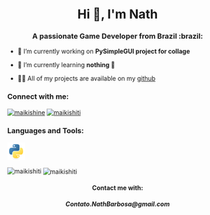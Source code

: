 <h1 align="center">Hi 👋, I'm Nath</h1>
<h3 align="center">A passionate Game Developer from Brazil :brazil:</h3>

- 🔭 I’m currently working on **PySimpleGUI project for collage**

- 🌱 I’m currently learning **nothing 🤡**

- 👨‍💻 All of my projects are available on my [github](https://github.com/Maikishiti)

<h3 align="left">Connect with me:</h3>
<p align="left">
<a href="https://twitter.com/maikishine" target="blank"><img align="center" src="https://raw.githubusercontent.com/rahuldkjain/github-profile-readme-generator/master/src/images/icons/Social/twitter.svg" alt="maikishine" height="30" width="40" /></a>
<a href="https://instagram.com/maikishiti" target="blank"><img align="center" src="https://raw.githubusercontent.com/rahuldkjain/github-profile-readme-generator/master/src/images/icons/Social/instagram.svg" alt="maikishiti" height="30" width="40" /></a>
</p>




<h3 align="left">Languages and Tools:</h3>
<p align="left"> <a href="https://www.python.org" target="_blank"> <img src="https://raw.githubusercontent.com/devicons/devicon/master/icons/python/python-original.svg" alt="python" width="40" height="40"/> </a> </p>

<p><img align="left" src="https://github-readme-stats.vercel.app/api/top-langs?username=maikishiti&show_icons=true&theme=onedark&locale=en&layout=compact" alt="maikishiti" /></p>

<p>&nbsp;<img align="center" src="https://github-readme-stats.vercel.app/api?username=maikishiti&show_icons=true&theme=onedark&locale=en" alt="maikishiti" /></p>

<h4 align="center">Contact me with:</h4>
<h5 align="center">Contato.NathBarbosa@gmail.com</h5>
